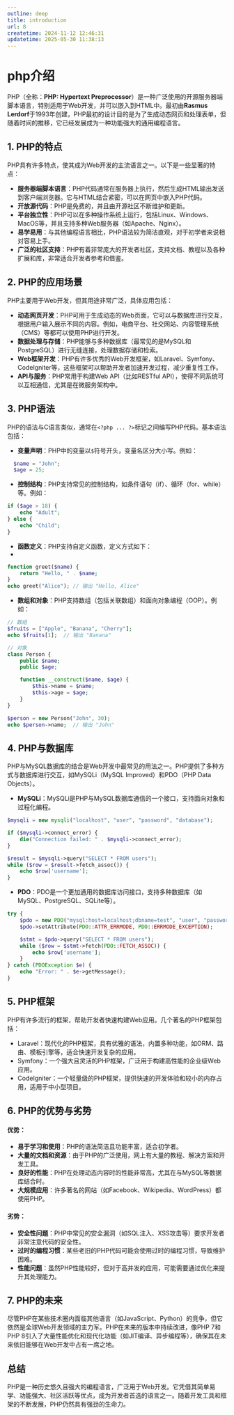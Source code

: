 ```yaml
---
outline: deep
title: introduction
url: 8
createtime: 2024-11-12 12:46:31
updatetime: 2025-05-30 11:38:13
---
```


# php介绍


PHP（全称：**PHP: Hypertext Preprocessor**）是一种广泛使用的开源服务器端脚本语言，特别适用于Web开发，并可以嵌入到HTML中。最初由**Rasmus Lerdorf**于1993年创建，PHP最初的设计目的是为了生成动态网页和处理表单，但随着时间的推移，它已经发展成为一种功能强大的通用编程语言。

## 1. PHP的特点

PHP具有许多特点，使其成为Web开发的主流语言之一。以下是一些显著的特点：

- **服务器端脚本语言**：PHP代码通常在服务器上执行，然后生成HTML输出发送到客户端浏览器。它与HTML结合紧密，可以在网页中嵌入PHP代码。
- **开放源代码**：PHP是免费的，并且由开源社区不断维护和更新。
- **平台独立性**：PHP可以在多种操作系统上运行，包括Linux、Windows、MacOS等，并且支持多种Web服务器（如Apache、Nginx）。
- **易学易用**：与其他编程语言相比，PHP语法较为简洁直观，对于初学者来说相对容易上手。
- **广泛的社区支持**：PHP有着非常庞大的开发者社区，支持文档、教程以及各种扩展和库，非常适合开发者参考和借鉴。

## 2. PHP的应用场景

PHP主要用于Web开发，但其用途非常广泛，具体应用包括：

- **动态网页开发**：PHP可用于生成动态的Web页面，它可以与数据库进行交互，根据用户输入展示不同的内容。例如，电商平台、社交网站、内容管理系统（CMS）等都可以使用PHP进行开发。
- **数据处理与存储**：PHP能够与多种数据库（最常见的是MySQL和PostgreSQL）进行无缝连接，处理数据存储和检索。
- **Web框架开发**：PHP有许多优秀的Web开发框架，如Laravel、Symfony、CodeIgniter等，这些框架可以帮助开发者加速开发过程，减少重复性工作。
- **API与服务**：PHP常用于构建Web API（比如RESTful API），使得不同系统可以互相通信，尤其是在微服务架构中。

## 3. PHP语法

PHP的语法与C语言类似，通常在`<?php ... ?>`标记之间编写PHP代码。基本语法包括：

- **变量声明**：PHP中的变量以`$`符号开头，变量名区分大小写。例如：
  
```php
  $name = "John";
  $age = 25;
```

- **控制结构**：PHP支持常见的控制结构，如条件语句（if）、循环（for、while）等。例如：

```php
if ($age > 18) {
    echo "Adult";
} else {
    echo "Child";
}
```  

- **函数定义**：PHP支持自定义函数，定义方式如下：
- 
```php
function greet($name) {
    return "Hello, " . $name;
}
echo greet("Alice"); // 输出 "Hello, Alice"
```

- **数组和对象**：PHP支持数组（包括关联数组）和面向对象编程（OOP）。例如：

```php
// 数组
$fruits = ["Apple", "Banana", "Cherry"];
echo $fruits[1];  // 输出 "Banana"

// 对象
class Person {
    public $name;
    public $age;

    function __construct($name, $age) {
        $this->name = $name;
        $this->age = $age;
    }
}

$person = new Person("John", 30);
echo $person->name;  // 输出 "John"
```

## 4. PHP与数据库

PHP与MySQL数据库的结合是Web开发中最常见的用法之一。PHP提供了多种方式与数据库进行交互，如MySQLi（MySQL Improved）和PDO（PHP Data Objects）。

- **MySQLi**：MySQLi是PHP与MySQL数据库通信的一个接口，支持面向对象和过程化编程。
  
```php
$mysqli = new mysqli("localhost", "user", "password", "database");

if ($mysqli->connect_error) {
    die("Connection failed: " . $mysqli->connect_error);
}

$result = $mysqli->query("SELECT * FROM users");
while ($row = $result->fetch_assoc()) {
    echo $row['username'];
}
```

- **PDO**：PDO是一个更加通用的数据库访问接口，支持多种数据库（如MySQL、PostgreSQL、SQLite等）。

```php
try {
    $pdo = new PDO("mysql:host=localhost;dbname=test", "user", "password");
    $pdo->setAttribute(PDO::ATTR_ERRMODE, PDO::ERRMODE_EXCEPTION);

    $stmt = $pdo->query("SELECT * FROM users");
    while ($row = $stmt->fetch(PDO::FETCH_ASSOC)) {
        echo $row['username'];
    }
} catch (PDOException $e) {
    echo "Error: " . $e->getMessage();
}
```

## 5. PHP框架
PHP有许多流行的框架，帮助开发者快速构建Web应用。几个著名的PHP框架包括：

* Laravel：现代化的PHP框架，具有优雅的语法，内置多种功能，如ORM、路由、模板引擎等，适合快速开发复杂的应用。
* Symfony：一个强大且灵活的PHP框架，广泛用于构建高性能的企业级Web应用。
* CodeIgniter：一个轻量级的PHP框架，提供快速的开发体验和较小的内存占用，适用于中小型项目。
  
## 6. PHP的优势与劣势

#### 优势：

* **易于学习和使用**：PHP的语法简洁且功能丰富，适合初学者。
* **大量的文档和资源**：由于PHP的广泛使用，网上有大量的教程、解决方案和开发工具。
* **良好的性能**：PHP在处理动态内容时的性能非常高，尤其在与MySQL等数据库结合时。
* **大规模应用**：许多著名的网站（如Facebook、Wikipedia、WordPress）都使用PHP。

#### 劣势：

* **安全性问题**：PHP中常见的安全漏洞（如SQL注入、XSS攻击等）要求开发者非常注意代码的安全性。
* **过时的编程习惯**：某些老旧的PHP代码可能会使用过时的编程习惯，导致维护困难。
* **性能问题**：虽然PHP性能较好，但对于高并发的应用，可能需要通过优化来提升其处理能力。

## 7. PHP的未来

尽管PHP在某些技术圈内面临其他语言（如JavaScript、Python）的竞争，但它依然是全球Web开发领域的主力军。PHP在未来的版本中持续改进，像PHP 7和PHP 8引入了大量性能优化和现代化功能（如JIT编译、异步编程等），确保其在未来依旧能够在Web开发中占有一席之地。

## 总结

PHP是一种历史悠久且强大的编程语言，广泛用于Web开发。它凭借其简单易学、功能强大、社区活跃等优点，成为开发者首选的语言之一。随着开发工具和框架的不断发展，PHP仍然具有强劲的生命力。